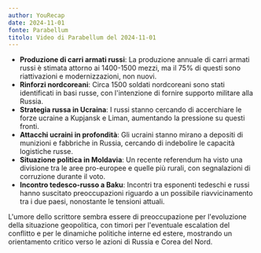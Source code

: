 ```yaml
---
author: YouRecap
date: 2024-11-01
fonte: Parabellum
titolo: Video di Parabellum del 2024-11-01
---
```

- **Produzione di carri armati russi**: La produzione annuale di carri armati russi è stimata attorno ai 1400-1500 mezzi, ma il 75% di questi sono riattivazioni e modernizzazioni, non nuovi.
- **Rinforzi nordcoreani**: Circa 1500 soldati nordcoreani sono stati identificati in basi russe, con l'intenzione di fornire supporto militare alla Russia.
- **Strategia russa in Ucraina**: I russi stanno cercando di accerchiare le forze ucraine a Kupjansk e Liman, aumentando la pressione su questi fronti.
- **Attacchi ucraini in profondità**: Gli ucraini stanno mirano a depositi di munizioni e fabbriche in Russia, cercando di indebolire le capacità logistiche russe.
- **Situazione politica in Moldavia**: Un recente referendum ha visto una divisione tra le aree pro-europee e quelle più rurali, con segnalazioni di corruzione durante il voto.
- **Incontro tedesco-russo a Baku**: Incontri tra esponenti tedeschi e russi hanno suscitato preoccupazioni riguardo a un possibile riavvicinamento tra i due paesi, nonostante le tensioni attuali.

L'umore dello scrittore sembra essere di preoccupazione per l'evoluzione della situazione geopolitica, con timori per l'eventuale escalation del conflitto e per le dinamiche politiche interne ed estere, mostrando un orientamento critico verso le azioni di Russia e Corea del Nord.

